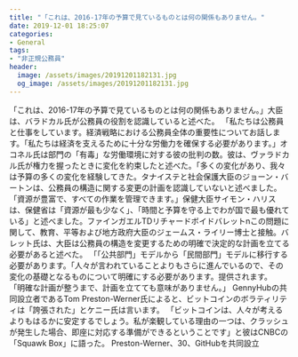 ```yaml
---
title: "「これは、2016-17年の予算で見ているものとは何の関係もありません。"
date: 2019-12-01 18:25:07
categories:
- General
tags:
- "非正規公務員"
header:
  image: /assets/images/20191201182131.jpg
  og_image: /assets/images/20191201182131.jpg
---
```


「これは、2016-17年の予算で見ているものとは何の関係もありません。」大臣は、バラドカル氏が公務員の役割を認識していると述べた。 「私たちは公務員と仕事をしています。経済戦略における公務員全体の重要性についてお話します。「私たちは経済を支えるために十分な労働力を確保する必要があります。」オコネル氏は部門の「有毒」な労働環境に対する彼の批判の数。彼は、ヴァラドカル氏が権力を握ったときに変化を約束したと述べた。「多くの変化があり、我々は予算の多くの変化を経験してきた。タナイステと社会保護大臣のジョーン・バートンは、公務員の構造に関する変更の計画を認識していないと述べました。 「資源が豊富で、すべての作業を管理できます。」保健大臣サイモン・ハリスは、保健省は「資源が最も少なく」、「時間と予算を守る上でわが国で最も優れている」と述べました。ファインガエルTDリチャードボイドバレットnこの問題に関して、教育、平等および地方政府大臣のジェームス・ライリー博士と接触。バレット氏は、大臣は公務員の構造を変更するための明確で決定的な計画を立てる必要があると述べた。 「「公共部門」モデルから「民間部門」モデルに移行する必要があります。「人々が言われていることよりもさらに進んでいるので、その変化の基礎となるものについて明確にする必要があります。提供されます。 「明確な計画が整うまで、計画を立てても意味がありません。」 GennyHubの共同設立者であるTom Preston-Werner氏によると、ビットコインのボラティリティは「誇張された」とケニー氏は言います。 「ビットコインは、人々が考えるよりもはるかに安定するでしょう。私が楽観している理由の一つは、クラッシュが発生した場合、即座に対応する準備ができるということです」と彼はCNBCの「Squawk Box」に語った。 Preston-Werner、30、GitHubを共同設立
